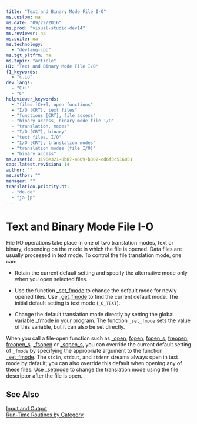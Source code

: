 ```yaml
---
title: "Text and Binary Mode File I-O"
ms.custom: na
ms.date: "09/22/2016"
ms.prod: "visual-studio-dev14"
ms.reviewer: na
ms.suite: na
ms.technology: 
  - "devlang-cpp"
ms.tgt_pltfrm: na
ms.topic: "article"
H1: "Text and Binary Mode File I/O"
f1_keywords: 
  - "c.io"
dev_langs: 
  - "C++"
  - "C"
helpviewer_keywords: 
  - "files [C++], open functions"
  - "I/O [CRT], text files"
  - "functions [CRT], file access"
  - "binary access, binary mode file I/O"
  - "translation, modes"
  - "I/O [CRT], binary"
  - "text files, I/O"
  - "I/O [CRT], translation modes"
  - "translation modes (file I/O)"
  - "binary access"
ms.assetid: 3196e321-8b87-4609-b302-cd6f3c516051
caps.latest.revision: 14
author: ""
ms.author: ""
manager: ""
translation.priority.ht: 
  - "de-de"
  - "ja-jp"
---
```

# Text and Binary Mode File I-O
File I/O operations take place in one of two translation modes, text or binary, depending on the mode in which the file is opened. Data files are usually processed in text mode. To control the file translation mode, one can:  
  
-   Retain the current default setting and specify the alternative mode only when you open selected files.  
  
-   Use the function [_set_fmode](../vs140/_set_fmode.md) to change the default mode for newly opened files. Use [_get_fmode](../vs140/_get_fmode.md) to find the current default mode. The initial default setting is text mode (`_O_TEXT`).  
  
-   Change the default translation mode directly by setting the global variable [_fmode](../vs140/_fmode.md) in your program. The function `_set_fmode` sets the value of this variable, but it can also be set directly.  
  
 When you call a file-open function such as [_open](../vs140/_open--_wopen.md), [fopen](../vs140/fopen--_wfopen.md), [fopen_s](../vs140/fopen_s--_wfopen_s.md), [freopen](../vs140/freopen--_wfreopen.md), [freopen_s](../vs140/freopen_s--_wfreopen_s.md), [_fsopen](../vs140/_fsopen--_wfsopen.md) or [_sopen_s](../vs140/_sopen_s--_wsopen_s.md), you can override the current default setting of `_fmode` by specifying the appropriate argument to the function [_set_fmode](../vs140/_set_fmode.md). The `stdin`, `stdout`, and `stderr` streams always open in text mode by default; you can also override this default when opening any of these files. Use [_setmode](../vs140/_setmode.md) to change the translation mode using the file descriptor after the file is open.  
  
## See Also  
 [Input and Output](../vs140/input-and-output.md)   
 [Run-Time Routines by Category](../vs140/run-time-routines-by-category.md)